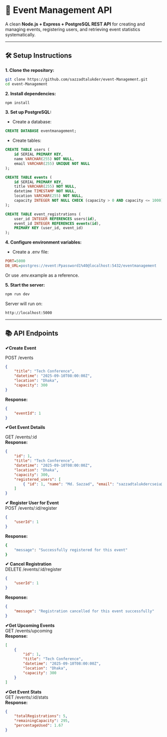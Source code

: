 # 🎉 Event Management API

A clean **Node.js + Express + PostgreSQL REST API** for creating and managing events, registering users, and retrieving event statistics systematically.

---


## 🛠️ Setup Instructions

**1. Clone the repository:**
```bash
git clone https://github.com/sazzadtalukder/event-Management.git
cd event-Management
```
 **2. Install dependencies:**
```bash
npm install
```
**3. Set up PostgreSQL:**
- Create a database:
```sql
CREATE DATABASE eventmanagement;
```
- Create tables:
```sql
CREATE TABLE users (
    id SERIAL PRIMARY KEY,
    name VARCHAR(255) NOT NULL,
    email VARCHAR(255) UNIQUE NOT NULL
);

CREATE TABLE events (
    id SERIAL PRIMARY KEY,
    title VARCHAR(255) NOT NULL,
    datetime TIMESTAMP NOT NULL,
    location VARCHAR(255) NOT NULL,
    capacity INTEGER NOT NULL CHECK (capacity > 0 AND capacity <= 1000)
);

CREATE TABLE event_registrations (
    user_id INTEGER REFERENCES users(id),
    event_id INTEGER REFERENCES events(id),
    PRIMARY KEY (user_id, event_id)
);
```
**4. Configure environment variables:**

- Create a .env file:
```ini
PORT=5000
DB_URL=postgres://event:Ppassword1%40@localhost:5432/eventmanagement
```
Or use .env.example as a reference.

**5. Start the server:**
```bash
npm run dev
```
Server will run on:
```arduino
http://localhost:5000
```

---

## 📚 API Endpoints
**✔Create Event**


POST /events
```json
{
    "title": "Tech Conference",
    "datetime": "2025-09-10T08:00:00Z",
    "location": "Dhaka",
    "capacity": 300
}
```
**Response:**
```json
{
    "eventId": 1
}
```
**✔Get Event Details**


GET /events/:id<br>
**Response:**
```json
{
    "id": 1,
    "title": "Tech Conference",
    "datetime": "2025-09-10T08:00:00Z",
    "location": "Dhaka",
    "capacity": 300,
    "registered_users": [
        { "id": 1, "name": "Md. Sazzad", "email": "sazzadtalukdercseiu@gmail.com" }
    ]
}
```
**✔ Register User for Event** <br>
POST /events/:id/register
```json
{
    "userId": 1
}
```
**Response:**
```bash
{
    "message": "Successfully registered for this event"
}
```
**✔ Cancel Registration** <br>
DELETE /events/:id/register
```json
{
    "userId": 1
}
```
**Response:**
```json
{
    "message": "Registration cancelled for this event successfully"
}
```
**✔Get Upcoming Events** <br>
GET /events/upcoming<br>
**Response:**
```json
[
    {
        "id": 1,
        "title": "Tech Conference",
        "datetime": "2025-09-10T08:00:00Z",
        "location": "Dhaka",
        "capacity": 300
    }
]
```
**✔Get Event Stats** <br>
GET /events/:id/stats<br>
**Response:**
```json
{
    "totalRegistrations": 5,
    "remainingCapacity": 295,
    "percentageUsed": 1.67
}
```


